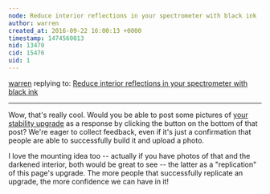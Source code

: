 ```yaml
---
node: Reduce interior reflections in your spectrometer with black ink
author: warren
created_at: 2016-09-22 16:00:13 +0000
timestamp: 1474560013
nid: 13470
cid: 15476
uid: 1
---
```




[warren](../profile/warren) replying to: [Reduce interior reflections in your spectrometer with black ink](../notes/warren/09-22-2016/reduce-interior-reflections-in-your-spectrometer-with-black-ink)

----
Wow, that's really cool. Would you be able to post some pictures of [your stability upgrade](https://publiclab.org/notes/stoft/09-16-2016/stability-upgrade-mockup-for-plab-spectrometer-3-0) as a response by clicking the button on the bottom of that post? We're eager to collect feedback, even if it's just a confirmation that people are able to successfully build it and upload a photo. 

I love the mounting idea too -- actually if you have photos of that and the darkened interior, both would be great to see -- the latter as a "replication" of this page's upgrade. The more people that successfully replicate an upgrade, the more confidence we can have in it!